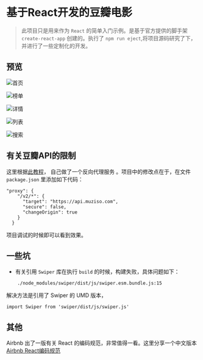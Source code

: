 # 基于React开发的豆瓣电影
> 此项目只是用来作为 `React` 的简单入门示例。是基于官方提供的脚手架 `create-react-app` 创建的。执行了 `npm run eject`,将项目源码研究了下，并进行了一些定制化的开发。

## 预览
![首页](https://github.com/cklwblove/react-douban/screenshot/home.jpg)

![榜单](https://github.com/cklwblove/react-douban/screenshot/board.jpg)

![详情](https://github.com/cklwblove/react-douban/screenshot/item.jpg)

![列表](https://github.com/cklwblove/react-douban/screenshot/list.jpg)

![搜索](https://github.com/cklwblove/react-douban/screenshot/search.jpg)

## 有关豆瓣API的限制
这里根据[此教程](https://github.com/zce/douban-api-proxy)， 自己做了一个反向代理服务 。项目中的修改点在于，在文件  `package.json` 里添加如下代码：

```
"proxy": {
    "/v2/*": {
      "target": "https://api.muziso.com",
      "secure": false,
      "changeOrigin": true
    }
  }
```

项目调试的时候即可以看到效果。

## 一些坑
- 有关引用 `Swiper` 库在执行 `build` 的时候，构建失败，具体问题如下：

```
    ./node_modules/swiper/dist/js/swiper.esm.bundle.js:15
```
解决方法是引用了 Swiper 的 UMD 版本，

```
import Swiper from 'swiper/dist/js/swiper.js'
```

## 其他

Airbnb 出了一版有关 React 的编码规范，非常值得一看。这里分享一个中文版本
[Airbnb React编码规范](https://zhuanlan.zhihu.com/p/20616464)
